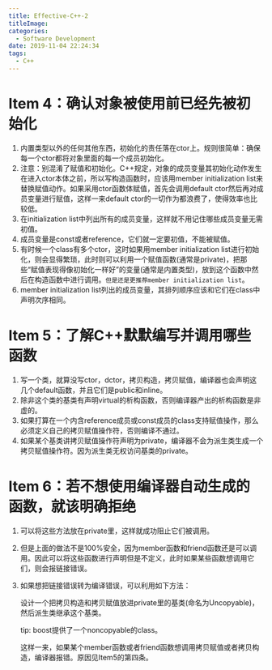 ```yaml
---
title: Effective-C++-2
titleImage:
categories:
  - Software Development
date: 2019-11-04 22:24:34
tags:
  - C++
---
```

# Item 4：确认对象被使用前已经先被初始化
1. 内置类型以外的任何其他东西，初始化的责任落在ctor上。规则很简单：确保每一个ctor都将对象里面的每一个成员初始化。
2. 注意：别混淆了赋值和初始化。C++规定，对象的成员变量其初始化动作发生在进入ctor本体之前，所以写构造函数时，应该用member initialization list来替换赋值动作。如果采用ctor函数体赋值，首先会调用default ctor然后再对成员变量进行赋值，这样一来default ctor的一切作为都浪费了，使得效率也比较低。
3. 在initialization list中列出所有的成员变量，这样就不用记住哪些成员变量无需初值。
4. 成员变量是const或者reference，它们就一定要初值，不能被赋值。
5. 有时候一个class有多个ctor，这时如果用member initialization list进行初始化，则会显得繁琐，此时则可以利用一个赋值函数(通常是private)，把那些“赋值表现得像初始化一样好”的变量(通常是内置类型)，放到这个函数中然后在构造函数中进行调用。`但是还是更推荐member initialization list`。
6. member initialization list列出的成员变量，其排列顺序应该和它们在class中声明次序相同。

# Item 5：了解C++默默编写并调用哪些函数
1. 写一个类，就算没写ctor，dctor，拷贝构造，拷贝赋值，编译器也会声明这几个default函数，并且它们是public和inline。
2. 除非这个类的基类有声明virtual的析构函数，否则编译器产出的析构函数是非虚的。
3. 如果打算在一个内含reference成员或const成员的class支持赋值操作，那么必须定义自己的拷贝赋值操作符，否则编译不通过。
4. 如果某个基类讲拷贝赋值操作符声明为private，编译器不会为派生类生成一个拷贝赋值操作符。因为派生类无权访问基类的private。

# Item 6：若不想使用编译器自动生成的函数，就该明确拒绝
1. 可以将这些方法放在private里，这样就成功阻止它们被调用。
2. 但是上面的做法不是100%安全，因为member函数和friend函数还是可以调用。因此可以将这些函数进行声明但是不定义，此时如果某些函数想调用它们，则会报链接错误。
3. 如果想把链接错误转为编译错误，可以利用如下方法：
   
   设计一个把拷贝构造和拷贝赋值放进private里的基类(命名为Uncopyable)，然后派生类继承这个基类。

   tip: boost提供了一个noncopyable的class。

   这样一来，如果某个member函数或者friend函数想调用拷贝赋值或者拷贝构造，编译器报错。原因见Item5的第四条。
